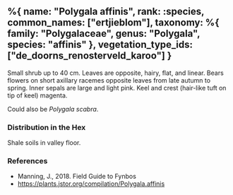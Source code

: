 %{
    name: "Polygala affinis",
    rank: :species,
    common_names: ["ertjieblom"],
    taxonomy: %{
        family: "Polygalaceae",
        genus: "Polygala",
        species: "affinis"
    },
    vegetation_type_ids: ["de_doorns_renosterveld_karoo"]
}
---

Small shrub up to 40 cm. Leaves are opposite, hairy, flat, and linear. Bears flowers on short axillary racemes opposite leaves from late autumn to spring. Inner sepals are large and light pink. Keel and crest (hair-like tuft on tip of keel) magenta.

Could also be *Polygala scabra*.

<!-- read more -->

### Distribution in the Hex

Shale soils in valley floor.

### References

* Manning, J., 2018. Field Guide to Fynbos
* https://plants.jstor.org/compilation/Polygala.affinis